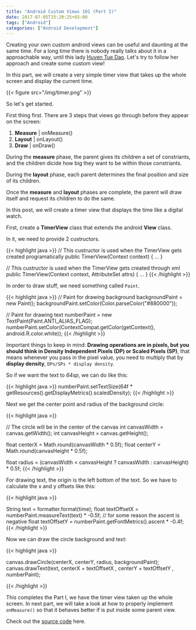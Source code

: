 ```yaml
---
title: "Android Custom Views 101 (Part I)"
date: 2017-07-05T15:20:25+03:00
tags: ["Android"]
categories: ["Android Development"]
---
```


Creating your own custom android views can be useful and daunting at the same time. For a long time there is nobody really talks about it in a approachable way, until this lady [Huyen Tue Dao](https://www.youtube.com/watch?v=dLl0ovmta6A). Let's try to follow her approach and create some custom view!

In this part, we will create a very simple timer view that takes up the whole screen and display the current time.

{{< figure src="/img/timer.png" >}}


So let's get started.

First thing first. There are 3 steps that views go through before they appear on the screen:

1. **Measure** | onMeasure()
2. **Layout**  | onLayout()
3. **Draw**    | onDraw()

During the **measure** phase, the parent gives its children a set of constriants, and the children dicide how big they want to be within those constriants.

During the **layout** phase, each parent determines the final position and size of its children.

Once the **measure** and **layout** phases are complete, the parent will draw itself and request its children to do the same.

In this post, we will create a timer view that displays the time like a digital watch.

First, create a **TimerView** class that extends the android **View** class.

In it, we need to provide 2 custructors.

{{< highlight java >}}
// This custructor is used when the TimerView gets created programatically
public TimerView(Context context) { ... }

// This custructor is used when the TimerView gets created through xml
public TimerView(Context context, AttributeSet attrs) { ... }
{{< /highlight >}}


In order to draw stuff, we need something called `Paint`.

{{< highlight java >}}
// Paint for drawing background
backgroundPaint = new Paint();
backgroundPaint.setColor(Color.parseColor("#880000"));

// Paint for drawing text
numberPaint = new TextPaint(Paint.ANTI_ALIAS_FLAG);
numberPaint.setColor(ContextCompat.getColor(getContext(), android.R.color.white));
{{< /highlight >}}

Important things to keep in mind: **Drawing operations are in pixels, but you should think in Density Independent Pixels (DP) or Scaled Pixels (SP)**, that means whenever you pass in the pixel value, you need to multiply that by **display density**, `DPs/SPs * display density`.

So if we want the text to *64sp*, we can do like this:

{{< highlight java >}}
numberPaint.setTextSize(64f * getResources().getDisplayMetrics().scaledDensity);
{{< /highlight >}}

Next we get the center point and radius of the background circle:

{{< highlight java >}}

// The circle will be in the center of the canvas
int canvasWidth = canvas.getWidth();
int canvasHeight = canvas.getHeight();

float centerX = Math.round(canvasWidth * 0.5f);
float centerY = Math.round(canvasHeight * 0.5f);

float radius = (canvasWidth < canvasHeight ? canvasWidth : canvasHeight) * 0.5f;
{{< /highlight >}}

For drawing text, the origin is the left bottom of the text. So we have to calculate the x and y offsets like this:

{{< highlight java >}}

String text = formatter.format(time);
float textOffsetX = numberPaint.measureText(text) * -0.5f;
// for some reason the ascent is negative
float textOffsetY = numberPaint.getFontMetrics().ascent * -0.4f;
{{< /highlight >}}

Now we can draw the circle background and text:

{{< highlight java >}}

canvas.drawCircle(centerX, centerY, radius, backgroundPaint);
canvas.drawText(text, centerX + textOffsetX , centerY + textOffsetY , numberPaint);

{{< /highlight >}}

This completes the Part I, we have the timer view taken up the whole screen. In next part, we will take a look at how to properly implement `onMeasure()` so that it behaves better if is put inside some parent view.

Check out the [source code](https://github.com/lvguowei/TimerView) here.

